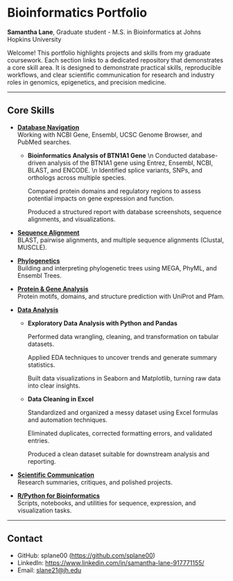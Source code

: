 # Bioinformatics Portfolio
**Samantha Lane**, Graduate student - M.S. in Bioinformatics at Johns Hopkins University

Welcome! This portfolio highlights projects and skills from my graduate coursework. Each section links to a dedicated repository that demonstrates a core skill area. It is designed to demonstrate practical skills, reproducible workflows, and clear scientific communication for research and industry roles in genomics, epigenetics, and precision medicine.

---

## Core Skills

- [**Database Navigation**](https://github.com/splane00/database-navigation)  
  Working with NCBI Gene, Ensembl, UCSC Genome Browser, and PubMed searches.

  - **Bioinformatics Analysis of BTN1A1 Gene** \n
    Conducted database-driven analysis of the BTN1A1 gene using Entrez, Ensembl, NCBI, BLAST, and ENCODE. \n
    Identified splice variants, SNPs, and orthologs across multiple species.
    
    Compared protein domains and regulatory regions to assess potential impacts on gene expression and function.
    
    Produced a structured report with database screenshots, sequence alignments, and visualizations.

- [**Sequence Alignment**](https://github.com/splane00/sequence-alignment)  
  BLAST, pairwise alignments, and multiple sequence alignments (Clustal, MUSCLE).

- [**Phylogenetics**](https://github.com/splane00/phylogenetics)  
  Building and interpreting phylogenetic trees using MEGA, PhyML, and Ensembl Trees.

- [**Protein & Gene Analysis**](https://github.com/splane00/protein-gene-analysis)  
  Protein motifs, domains, and structure prediction with UniProt and Pfam.

- [**Data Analysis**](https://github.com/splane00/data-analysis)  
  - **Exploratory Data Analysis with Python and Pandas**
    
    Performed data wrangling, cleaning, and transformation on tabular datasets.
    
    Applied EDA techniques to uncover trends and generate summary statistics.
    
    Built data visualizations in Seaborn and Matplotlib, turning raw data into clear insights.

  - **Data Cleaning in Excel**
    
    Standardized and organized a messy dataset using Excel formulas and automation techniques.
    
    Eliminated duplicates, corrected formatting errors, and validated entries.
    
    Produced a clean dataset suitable for downstream analysis and reporting.

- [**Scientific Communication**](https://github.com/splane00/scientific-communication)  
  Research summaries, critiques, and polished projects.

- [**R/Python for Bioinformatics**](https://github.com/splane00/r-python-bioinformatics)  
  Scripts, notebooks, and utilities for sequence, expression, and visualization tasks.


---

## Contact
- GitHub: splane00 (https://github.com/splane00)  
- LinkedIn: https://www.linkedin.com/in/samantha-lane-917771155/
- Email: slane21@jh.edu

